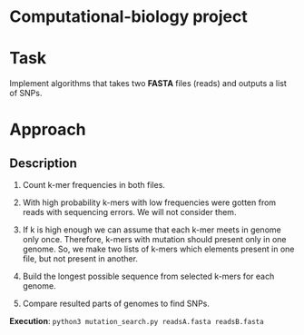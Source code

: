 # Computational-biology project

# Task

Implement algorithms that takes two **FASTA** files (reads) and outputs
a list of SNPs.

# Approach

## Description

1.  Count k-mer frequencies in both files.

2.  With high probability k-mers with low frequencies were gotten from
    reads with sequencing errors. We will not consider them.

3.  If k is high enough we can assume that each k-mer meets in genome
    only once. Therefore, k-mers with mutation should present only in
    one genome. So, we make two lists of k-mers which elements present
    in one file, but not present in another.

4.  Build the longest possible sequence from selected k-mers for each
    genome.

5.  Compare resulted parts of genomes to find SNPs.


**Execution**: `python3 mutation_search.py readsA.fasta readsB.fasta`
